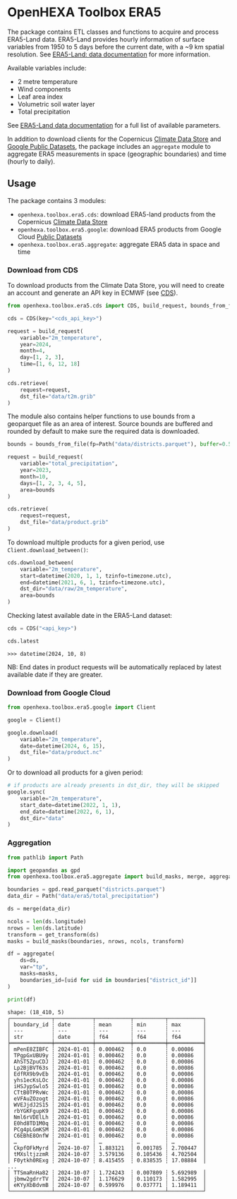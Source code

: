 # OpenHEXA Toolbox ERA5

The package contains ETL classes and functions to acquire and process ERA5-Land data. ERA5-Land
provides hourly information of surface variables from 1950 to 5 days before the current date, with
a ~9 km spatial resolution. See [ERA5-Land: data
documentation](https://confluence.ecmwf.int/display/CKB/ERA5-Land%3A+data+documentation) for more
information.

Available variables include:
* 2 metre temperature
* Wind components
* Leaf area index
* Volumetric soil water layer
* Total precipitation

See [ERA5-Land data
documentation](https://confluence.ecmwf.int/display/CKB/ERA5-Land%3A+data+documentation#ERA5Land:datadocumentation-parameterlistingParameterlistings)
for a full list of available parameters.

In addition to download clients for the Copernicus [Climate Data Store](https://cds.climate.copernicus.eu/datasets/reanalysis-era5-land?tab=overview) and [Google Public Datasets](https://cloud.google.com/storage/docs/public-datasets/era5), the package includes an `aggregate` module to aggregate ERA5 measurements in space (geographic boundaries) and time (hourly to daily).

## Usage

The package contains 3 modules:
* `openhexa.toolbox.era5.cds`: download ERA5-land products from the Copernicus [Climate Data Store](https://cds.climate.copernicus.eu/datasets/reanalysis-era5-land?tab=overview)
* `openhexa.toolbox.era5.google`: download ERA5 products from Google Cloud [Public Datasets](https://cloud.google.com/storage/docs/public-datasets/era5)
* `openhexa.toolbox.era5.aggregate`: aggregate ERA5 data in space and time

### Download from CDS

To download products from the Climate Data Store, you will need to create an account and generate an API key in ECMWF (see [CDS](https://cds.climate.copernicus.eu/)).

```python
from openhexa.toolbox.era5.cds import CDS, build_request, bounds_from_file

cds = CDS(key="<cds_api_key>")

request = build_request(
    variable="2m_temperature",
    year=2024,
    month=4,
    day=[1, 2, 3],
    time=[1, 6, 12, 18]
)

cds.retrieve(
    request=request,
    dst_file="data/t2m.grib"
)
```

The module also contains helper functions to use bounds from a geoparquet file as an area of
interest. Source bounds are buffered and rounded by default to make sure the required data is
downloaded.

```python
bounds = bounds_from_file(fp=Path("data/districts.parquet"), buffer=0.5)

request = build_request(
    variable="total_precipitation",
    year=2023,
    month=10,
    days=[1, 2, 3, 4, 5],
    area=bounds
)

cds.retrieve(
    request=request,
    dst_file="data/product.grib"
)
```

To download multiple products for a given period, use `Client.download_between()`:

```python
cds.download_between(
    variable="2m_temperature",
    start=datetime(2020, 1, 1, tzinfo=timezone.utc),
    end=datetime(2021, 6, 1, tzinfo=timezone.utc),
    dst_dir="data/raw/2m_temperature",
    area=bounds
)
```

Checking latest available date in the ERA5-Land dataset:

```python
cds = CDS("<api_key>")

cds.latest
```
```
>>> datetime(2024, 10, 8)
```

NB: End dates in product requests will be automatically replaced by latest available date if they are greater.

### Download from Google Cloud

```python
from openhexa.toolbox.era5.google import Client

google = Client()

google.download(
    variable="2m_temperature",
    date=datetime(2024, 6, 15),
    dst_file="data/product.nc"
)
```

Or to download all products for a given period:

```python
# if products are already presents in dst_dir, they will be skipped
google.sync(
    variable="2m_temperature",
    start_date=datetime(2022, 1, 1),
    end_date=datetime(2022, 6, 1),
    dst_dir="data"
)
```

### Aggregation

```python
from pathlib import Path

import geopandas as gpd
from openhexa.toolbox.era5.aggregate import build_masks, merge, aggregate, get_transform

boundaries = gpd.read_parquet("districts.parquet")
data_dir = Path("data/era5/total_precipitation")

ds = merge(data_dir)

ncols = len(ds.longitude)
nrows = len(ds.latitude)
transform = get_transform(ds)
masks = build_masks(boundaries, nrows, ncols, transform)

df = aggregate(
    ds=ds,
    var="tp",
    masks=masks,
    boundaries_id=[uid for uid in boundaries["district_id"]]
)

print(df)
```
```
shape: (18_410, 5)
┌─────────────┬────────────┬───────────┬──────────┬───────────┐
│ boundary_id ┆ date       ┆ mean      ┆ min      ┆ max       │
│ ---         ┆ ---        ┆ ---       ┆ ---      ┆ ---       │
│ str         ┆ date       ┆ f64       ┆ f64      ┆ f64       │
╞═════════════╪════════════╪═══════════╪══════════╪═══════════╡
│ mPenE8ZIBFC ┆ 2024-01-01 ┆ 0.000462  ┆ 0.0      ┆ 0.00086   │
│ TPgpGxUBU9y ┆ 2024-01-01 ┆ 0.000462  ┆ 0.0      ┆ 0.00086   │
│ AhST5ZpuCDJ ┆ 2024-01-01 ┆ 0.000462  ┆ 0.0      ┆ 0.00086   │
│ Lp2BjBVT63s ┆ 2024-01-01 ┆ 0.000462  ┆ 0.0      ┆ 0.00086   │
│ EdfRX9b9vEb ┆ 2024-01-01 ┆ 0.000462  ┆ 0.0      ┆ 0.00086   │
│ yhs1ecKsLOc ┆ 2024-01-01 ┆ 0.000462  ┆ 0.0      ┆ 0.00086   │
│ iHSJypSwlo5 ┆ 2024-01-01 ┆ 0.000462  ┆ 0.0      ┆ 0.00086   │
│ CTtB0TPRvWc ┆ 2024-01-01 ┆ 0.000462  ┆ 0.0      ┆ 0.00086   │
│ eVFAuZOzogt ┆ 2024-01-01 ┆ 0.000462  ┆ 0.0      ┆ 0.00086   │
│ WVEJjdJ2S15 ┆ 2024-01-01 ┆ 0.000462  ┆ 0.0      ┆ 0.00086   │
│ rbYGKFgupK9 ┆ 2024-01-01 ┆ 0.000462  ┆ 0.0      ┆ 0.00086   │
│ Nml6rVDElLh ┆ 2024-01-01 ┆ 0.000462  ┆ 0.0      ┆ 0.00086   │
│ E0hd8TD1M0q ┆ 2024-01-01 ┆ 0.000462  ┆ 0.0      ┆ 0.00086   │
│ PCg4pLGmKSM ┆ 2024-01-01 ┆ 0.000462  ┆ 0.0      ┆ 0.00086   │
│ C6EBhE8OnfW ┆ 2024-01-01 ┆ 0.000462  ┆ 0.0      ┆ 0.00086   │
│ …           ┆ …          ┆ …         ┆ …        ┆ …         │
│ CkpfOFkMyrd ┆ 2024-10-07 ┆ 1.883121  ┆ 0.001785 ┆ 2.700447  │
│ tMXsltjzzmR ┆ 2024-10-07 ┆ 3.579136  ┆ 0.105436 ┆ 4.702504  │
│ F0ytkh0RExg ┆ 2024-10-07 ┆ 8.415455  ┆ 0.838535 ┆ 17.08884  │
...
│ TTSmaRnHa82 ┆ 2024-10-07 ┆ 1.724243  ┆ 0.007809 ┆ 5.692989  │
│ jbmw2gdrrTV ┆ 2024-10-07 ┆ 1.176629  ┆ 0.110173 ┆ 1.582995  │
│ eKYyXbBdvmB ┆ 2024-10-07 ┆ 0.599976  ┆ 0.037771 ┆ 1.189411  │
└─────────────┴────────────┴───────────┴──────────┴───────────┘
```